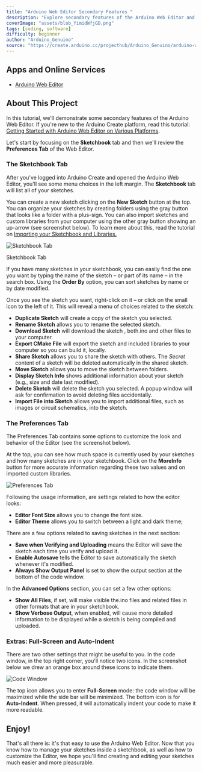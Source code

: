 ```yaml
---
title: "Arduino Web Editor Secondary Features "
description: "Explore secondary features of the Arduino Web Editor and become a pro using it."
coverImage: "assets/blob_YimidWfjGD.png"
tags: [coding, software]
difficulty: beginner
author: "Arduino_Genuino"
source: "https://create.arduino.cc/projecthub/Arduino_Genuino/arduino-web-editor-secondary-features-d57076"
---
```


## Apps and Online Services

- [Arduino Web Editor](https://create.arduino.cc/editor)

## About This Project

In this tutorial, we'll demonstrate some secondary features of the Arduino Web Editor. If you're new to the Arduino Create platform, read this tutorial: [Getting Started with Arduino Web Editor on Various Platforms](https://create.arduino.cc/projecthub/Arduino_Genuino/getting-started-with-arduino-web-editor-on-various-platforms-4b3e4a). 

Let's start by focusing on the **Sketchbook** tab and then we'll review the **Preferences Tab** of the Web Editor.

### The Sketchbook Tab

After you've logged into Arduino Create and opened the Arduino Web Editor, you'll see some menu choices in the left margin. The **Sketchbook** tab will list all of your sketches.

You can create a new sketch clicking on the **New Sketch** button at the top. You can organize your sketches by creating folders using the gray button that looks like a folder with a plus-sign. You can also import sketches and custom libraries from your computer using the other gray button showing an up-arrow (see screenshot below). To learn more about this, read the tutorial on [Importing your Sketchbook and Libraries.](https://create.arduino.cc/projecthub/Arduino_Genuino/import-your-sketchbook-and-libraries-to-the-web-editor-296bb3)

![Sketchbook Tab](assets/sketchbook_tab_zBkRKx4hY6.PNG)

Sketchbook Tab

If you have many sketches in your sketchbook, you can easily find the one you want by typing the name of the sketch – or part of its name – in the search box. Using the **Order By** option, you can sort sketches by name or by date modified.

Once you see the sketch you want, right-click on it – or click on the small icon to the left of it. This will reveal a menu of choices related to the sketch:

-  **Duplicate Sketch** will create a copy of the sketch you selected.
-  **Rename Sketch** allows you to rename the selected sketch.
- **Download Sketch** will download the sketch , both.ino and other files to your computer.
-  **Export CMake File** will export the sketch and included libraries to your computer so you can build it, locally.
-  **Share Sketch** allows you to share the sketch with others. The *Secret* content of a sketch will be deleted automatically in the shared sketch.
-  **Move Sketch** allows you to move the sketch between folders.
- **Display Sketch Info** shows additional information about your sketch (e.g., size and date last modified).
- **Delete Sketch** will delete the sketch you selected. A popup window will ask for confirmation to avoid deleting files accidentally.
- **Import File into Sketch** allows you to import additional files, such as images or circuit schematics, into the sketch.

### The Preferences Tab

The Preferences Tab contains some options to customize the look and behavior of the Editor (see the screenshot below). 

At the top, you can see how much space is currently used by your sketches and how many sketches are in your sketchbook. Click on the **MoreInfo** button for more accurate information regarding these two values and on imported custom libraries.

![Preferences Tab](assets/preferences_tab_LDdNfMWzyS.PNG)



Following the usage information, are settings related to how the editor looks:

- **Editor Font Size** allows you to change the font size.
- **Editor Theme** allows you to switch between a light and dark theme;

There are a few options related to saving sketches in the next section:

- **Save when Verifying and Uploading** means the Editor will save the sketch each time you verify and upload it.
- **Enable Autosave** tells the Editor to save automatically the sketch whenever it's modified.
- **Always Show Output Panel** is set to show the output section at the bottom of the code window.

In the **Advanced Options** section, you can set a few other options:

- **Show All Files**, if set, will make visible the.ino files and related files in other formats that are in your sketchbook.
- **Show Verbose Output**, when enabled, will cause more detailed information to be displayed while a sketch is being compiled and uploaded.

### Extras: Full-Screen and Auto-Indent

There are two other settings that might be useful to you. In the code window, in the top right corner, you'll notice two icons. In the screenshot below we drew an orange box around these icons to indicate them.

![Code Window](assets/code_window_wGdNfZoeTp.PNG)



The top icon allows you to enter **Full-Screen** mode: the code window will be maximized while the side bar will be minimized. The bottom icon is for **Auto-Indent**. When pressed, it will automatically indent your code to make it more readable. 

## Enjoy!

That's all there is: it's that easy to use the Arduino Web Editor. Now that you know how to manage your sketches inside a sketchbook, as well as how to customize the Editor, we hope you'll find creating and editing your sketches much easier and more pleasurable.